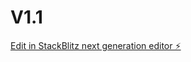# V1.1

[Edit in StackBlitz next generation editor ⚡️](https://stackblitz.com/~/github.com/InqutDev/V1.1)